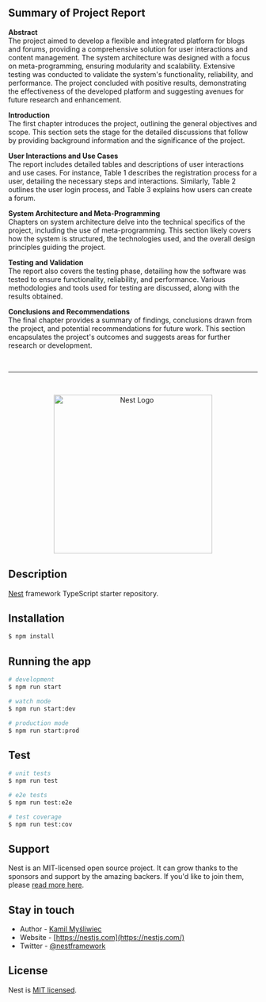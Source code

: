 ## Summary of Project Report
<b>Abstract</b>
<br/>
The project aimed to develop a flexible and integrated platform for blogs and forums, providing a comprehensive solution for user interactions and content management. The system architecture was designed with a focus on meta-programming, ensuring modularity and scalability. Extensive testing was conducted to validate the system's functionality, reliability, and performance. The project concluded with positive results, demonstrating the effectiveness of the developed platform and suggesting avenues for future research and enhancement.

<b>Introduction</b>
<br/>
The first chapter introduces the project, outlining the general objectives and scope. This section sets the stage for the detailed discussions that follow by providing background information and the significance of the project.

<b>User Interactions and Use Cases</b>
<br/>
The report includes detailed tables and descriptions of user interactions and use cases. For instance, Table 1 describes the registration process for a user, detailing the necessary steps and interactions. Similarly, Table 2 outlines the user login process, and Table 3 explains how users can create a forum.

<b>System Architecture and Meta-Programming</b>
<br/>
Chapters on system architecture delve into the technical specifics of the project, including the use of meta-programming. This section likely covers how the system is structured, the technologies used, and the overall design principles guiding the project.

<b>Testing and Validation</b>
<br/>
The report also covers the testing phase, detailing how the software was tested to ensure functionality, reliability, and performance. Various methodologies and tools used for testing are discussed, along with the results obtained.

<b>Conclusions and Recommendations</b>
<br/>
The final chapter provides a summary of findings, conclusions drawn from the project, and potential recommendations for future work. This section encapsulates the project's outcomes and suggests areas for further research or development.

<br/>
<hr/>
<br/>

<p align="center">
  <a href="http://nestjs.com/" target="blank"><img src="https://nestjs.com/img/logo_text.svg" width="320" alt="Nest Logo" /></a>
</p>

## Description

[Nest](https://github.com/nestjs/nest) framework TypeScript starter repository.

## Installation

```bash
$ npm install
```

## Running the app

```bash
# development
$ npm run start

# watch mode
$ npm run start:dev

# production mode
$ npm run start:prod
```

## Test

```bash
# unit tests
$ npm run test

# e2e tests
$ npm run test:e2e

# test coverage
$ npm run test:cov
```

## Support

Nest is an MIT-licensed open source project. It can grow thanks to the sponsors and support by the amazing backers. If you'd like to join them, please [read more here](https://docs.nestjs.com/support).

## Stay in touch

- Author - [Kamil Myśliwiec](https://kamilmysliwiec.com)
- Website - [https://nestjs.com](https://nestjs.com/)
- Twitter - [@nestframework](https://twitter.com/nestframework)

## License

  Nest is [MIT licensed](LICENSE).
